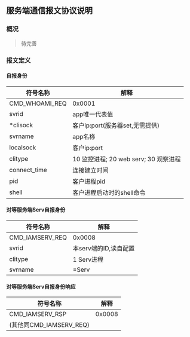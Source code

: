 ## 服务端通信报文协议说明

### 概况
> 待完善

### 报文定义

#### 自报身份
|符号名称|解释|
|-------|----|
|CMD_WHOAMI_REQ|0x0001|
|svrid|app唯一代表值|
|*clisock|客户ip:port(服务器set,无需提供)|
|svrname|app名称|
|localsock|客户ip:port|
|clitype| 10 监控进程; 20 web serv; 30 观察进程|
|connect_time|连接建立时间|
|pid|客户进程pid|
|shell|客户进程启动时的shell命令|

#### 对等服务端Serv自报身份
|符号名称|解释|
|-------|----|
|CMD_IAMSERV_REQ|0x0008|
|svrid|本serv端的ID,读自配置|
|clitype| 1 Serv进程|
|svrname|=Serv|

#### 对等服务端Serv自报身份响应
|符号名称|解释|
|-------|----|
|CMD_IAMSERV_RSP|0x0008|
|(其他同CMD_IAMSERV_REQ)||


